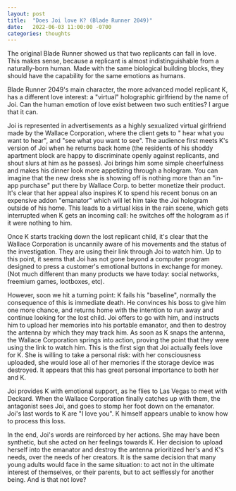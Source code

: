 ```yaml
---
layout: post
title:  "Does Joi love K? (Blade Runner 2049)"
date:   2022-06-03 11:00:00 -0700
categories: thoughts
---
```


The original Blade Runner showed us that two replicants can fall in love. This makes sense, because a
replicant is almost indistinguishable from a naturally-born human. Made with the same biological building blocks,
they should have the capability for the same emotions as humans.

Blade Runner 2049's main character, the more advanced model replicant K, has a different love interest: a "virtual"
holographic girlfriend by the name of Joi.
Can the human emotion of love exist between two such entities? I argue that it can.

Joi is represented in advertisements as a highly sexualized virtual girlfriend made by the Wallace Corporation, where the client gets to "
hear what you want to hear",
and "see what you want to see". The audience first meets K's version of Joi when he returns back home (the residents of his shoddy
apartment block are happy to discriminate openly against replicants, and shout slurs at him as he passes). Joi brings
him some simple cheerfulness and makes his dinner look more appetizing through a hologram. You can imagine that
the new dress she is showing off is nothing more than an "in-app purchase" put there by Wallace Corp. to better monetize
their product. It's clear that her appeal also inspires K to spend his recent bonus on an expensive addon "emanator" which
will let him take the Joi hologram outside of his home. This leads to a virtual kiss in the rain scene, which gets interrupted
when K gets an incoming call: he switches off the hologram as if it were nothing to him.

Once K starts tracking down the lost replicant child, it's clear that the Wallace Corporation is uncannily aware of 
his movements and the status of the investigation. They are using their link through Joi to watch him. Up to this point,
it seems that Joi has not gone beyond a computer program designed to press a customer's emotional buttons in exchange for
money. (Not much different than many products we have today: social networks, freemium games, lootboxes, etc).

However, soon we hit a turning point: K fails his "baseline", normally the consequence of this is immediate death. He
convinces his boss to give him one more chance, and returns home with the intention to run away and continue looking
for the lost child. Joi offers to go with him, and instructs him to upload her memories into his portable emanator,
and then to destroy the antenna by which they may track him. As soon as K snaps the antenna, the Wallace Corporation 
springs into action, proving the point that they were using the link to watch him. This is the first sign that Joi actually
feels love for K. She is willing to take a personal risk: with her consciousness uploaded, she would lose all of her
memories if the storage device was destroyed. It appears that this has great personal importance to both her and K.

Joi provides K with emotional support, as he flies to Las Vegas to meet with Deckard. When the Wallace Corporation
finally catches up with them, the antagonist sees Joi, and goes to stomp her foot down on the emanator. Joi's last words
to K are "I love you". K himself appears unable to know how to process this loss.

In the end, Joi's words are reinforced by her actions. She may have been synthetic, but she acted on her feelings towards K.
Her decision to upload herself into the emanator and destroy the antenna prioritized her's and K's needs, over the needs of her creators.
It is the same decision that many young adults would face in the same situation: to act not in the ultimate interest of themselves, or their parents, but to act selflessly for another being.
And is that not love?